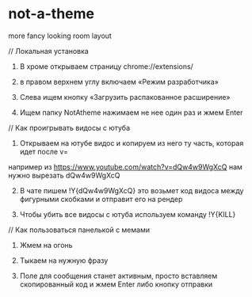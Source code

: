 # not-a-theme
more fancy looking room layout


// Локальная установка

1. В хроме открываем страницу  chrome://extensions/

2. в правом верхнем углу включаем «Режим разработчика»

3. Слева ищем кнопку «Загрузить распакованное расширение»

4. Ищем папку NotAtheme нажимаем не нее один раз и жмем Enter



// Как проигрывать видосы с ютуба

1. Открываем на ютубе видос и копируем из него ту часть, которая идет после v=

например из https://www.youtube.com/watch?v=dQw4w9WgXcQ нам нужно вырезать dQw4w9WgXcQ 

2. В чате пишем !Y{dQw4w9WgXcQ} это возьмет код видоса между фигурными скобками и отправит его на рендер

3. Чтобы убить все видосы с ютуба используем команду !Y{KILL}


// Как пользоваться панелькой с мемами

1. Жмем на огонь

2. Тыкаем на нужную фразу

3. Поле для сообщения станет активным, просто вставляем скопированный код и жмем Enter либо кнопку отправки
